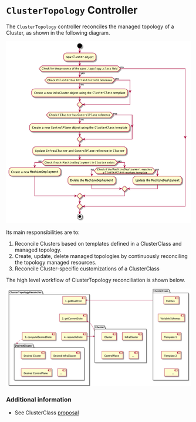 # `ClusterTopology` Controller

The `ClusterTopology` controller reconciles the managed topology of a Cluster, as
shown in the following diagram.

![Cluster Topology Controller Activity Diagram](../../../images/cluster-topology-controller.png)

Its main responsibilities are to:
1. Reconcile Clusters based on templates defined in a ClusterClass and managed topology.
2. Create, update, delete managed topologies by continuously reconciling the topology managed resources.
3. Reconcile Cluster-specific customizations of a ClusterClass

The high level workflow of ClusterTopology reconciliation is shown below.

![ClusterTopology Reconciller Component Diagram](../../../images/cluster-topology-reconciller.png)

### Additional information

* See ClusterClass [proposal](https://github.com/kubernetes-sigs/cluster-api/blob/main/docs/proposals/202105256-cluster-class-and-managed-topologies.md#basic-behaviors)
